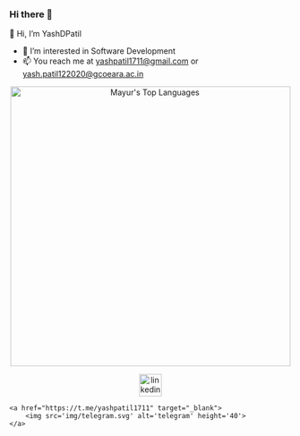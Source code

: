 ### Hi there 👋

👋 Hi, I’m YashDPatil
- 👀 I’m interested in Software Development
- 📫 You reach me at yashpatil1711@gmail.com or yash.patil122020@gcoeara.ac.in
<p>
</p>
<p align="center">
    <img width="500"
        src="https://github-readme-stats.vercel.app/api/top-langs/?username=mayur2905&langs_count=10&layout=compact&theme=tokyonight" 
        alt="Mayur's Top Languages"
    />
</p>
<!-- <p align="center">
    <img width="500"
   src="https://github-readme-stats.vercel.app/api?username=mayur2905&theme=dark&show_icons=true"/>
</p> -->

<p align="center">
    <a href="https://www.linkedin.com/in/yash-patil-6108b8235" target="_blank">
        <img src='img/linkedin.svg' alt='linkedin' height='40'>
    </a>
 
    <a href="https://t.me/yashpatil1711" target="_blank">
        <img src='img/telegram.svg' alt='telegram' height='40'>
    </a>
</p>


<!---
YashDPatil/YashDPatil is a ✨ special ✨ repository because its `README.md` (this file) appears on your GitHub profile.
You can click the Preview link to take a look at your changes.
--->
